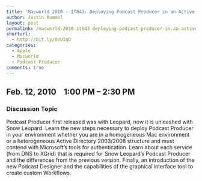 ```yaml
---
title: 'Macworld 2010 - IT843: Deploying Podcast Producer in an Active Directory Environment'
author: Justin Rummel
layout: post
permalink: /macworld-2010-it843-deploying-podcast-producer-in-an-active-directory-environment/
shorturl:
  - http://bit.ly/8VU1qD
categories:
  - Apple
  - Macworld
  - Podcast Producer
comments: true
---
```

Feb. 12, 2010    1:00 PM – 2:30 PM
----------------------------------

### Discussion Topic
Podcast Producer first released was with Leopard, now it is unleashed with Snow Leopard. Learn the new steps necessary to deploy Podcast Producer in your environment whether you are in a homogeneous Mac environment or a heterogeneous Active Directory 2003/2008 structure and must contend with Microsoft’s tools for authentication. Learn about each service (from DNS to XGrid) that is required for Snow Leopard’s Podcast Producer and the differences from the previous version. Finally, an introduction of the new Podcast Designer and the capabilities of the graphical interface tool to create custom Workflows.
